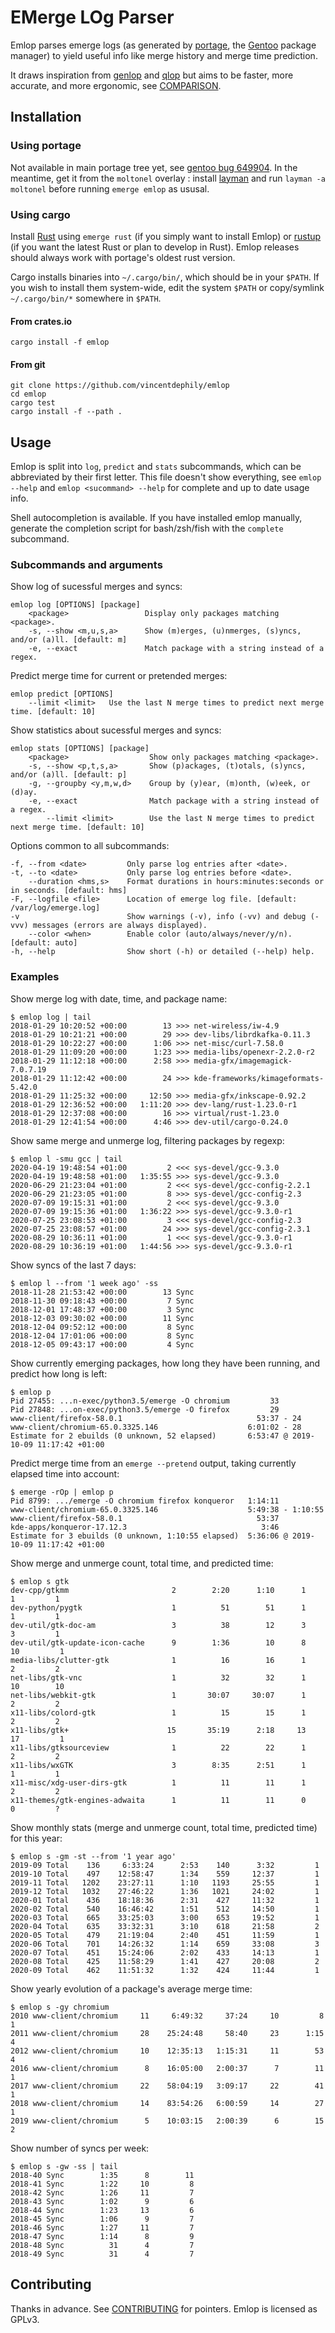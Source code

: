 # EMerge LOg Parser

Emlop parses emerge logs (as generated by [portage](https://wiki.gentoo.org/wiki/Project:Portage),
the [Gentoo](https://www.gentoo.org/) package manager) to yield useful info like merge history and
merge time prediction.

It draws inspiration from [genlop](https://github.com/gentoo-perl/genlop) and
[qlop](https://github.com/gentoo/portage-utils) but aims to be faster, more accurate, and more
ergonomic, see [COMPARISON](COMPARISON.md).


## Installation

### Using portage

Not available in main portage tree yet, see [gentoo bug 649904](https://bugs.gentoo.org/649904). In
the meantime, get it from the `moltonel` overlay : install
[layman](https://wiki.gentoo.org/wiki/Layman) and run `layman -a moltonel` before running `emerge
emlop` as ususal.

### Using cargo

Install [Rust](https://www.rust-lang.org/) using `emerge rust` (if you simply want to install Emlop)
or [rustup](https://www.rust-lang.org/en-US/install.html) (if you want the latest Rust or plan to
develop in Rust). Emlop releases should always work with portage's oldest rust version.

Cargo installs binaries into `~/.cargo/bin/`, which should be in your `$PATH`. If you wish to
install them system-wide, edit the system `$PATH` or copy/symlink `~/.cargo/bin/*` somewhere in
`$PATH`.

#### From crates.io

    cargo install -f emlop

#### From git

    git clone https://github.com/vincentdephily/emlop
    cd emlop
    cargo test
    cargo install -f --path .

## Usage

Emlop is split into `log`, `predict` and `stats` subcommands, which can be abbreviated by their
first letter. This file doesn't show everything, see `emlop --help` and `emlop <sucommand> --help`
for complete and up to date usage info.

Shell autocompletion is available. If you have installed emlop manually, generate the completion
script for bash/zsh/fish with the `complete` subcommand.

### Subcommands and arguments

Show log of sucessful merges and syncs:

    emlop log [OPTIONS] [package]
        <package>                 Display only packages matching <package>.
        -s, --show <m,u,s,a>      Show (m)erges, (u)nmerges, (s)yncs, and/or (a)ll. [default: m]
        -e, --exact               Match package with a string instead of a regex.

Predict merge time for current or pretended merges:

    emlop predict [OPTIONS]
        --limit <limit>   Use the last N merge times to predict next merge time. [default: 10]

Show statistics about sucessful merges and syncs:

    emlop stats [OPTIONS] [package]
        <package>                  Show only packages matching <package>.
        -s, --show <p,t,s,a>       Show (p)ackages, (t)otals, (s)yncs, and/or (a)ll. [default: p]
        -g, --groupby <y,m,w,d>    Group by (y)ear, (m)onth, (w)eek, or (d)ay.
        -e, --exact                Match package with a string instead of a regex.
            --limit <limit>        Use the last N merge times to predict next merge time. [default: 10]

Options common to all subcommands:

    -f, --from <date>         Only parse log entries after <date>.
    -t, --to <date>           Only parse log entries before <date>.
        --duration <hms,s>    Format durations in hours:minutes:seconds or in seconds. [default: hms]
    -F, --logfile <file>      Location of emerge log file. [default: /var/log/emerge.log]
    -v                        Show warnings (-v), info (-vv) and debug (-vvv) messages (errors are always displayed).
        --color <when>        Enable color (auto/always/never/y/n). [default: auto]
    -h, --help                Show short (-h) or detailed (--help) help.

### Examples

Show merge log with date, time, and package name:

    $ emlop log | tail
    2018-01-29 10:20:52 +00:00        13 >>> net-wireless/iw-4.9
    2018-01-29 10:21:21 +00:00        29 >>> dev-libs/librdkafka-0.11.3
    2018-01-29 10:22:27 +00:00      1:06 >>> net-misc/curl-7.58.0
    2018-01-29 11:09:20 +00:00      1:23 >>> media-libs/openexr-2.2.0-r2
    2018-01-29 11:12:18 +00:00      2:58 >>> media-gfx/imagemagick-7.0.7.19
    2018-01-29 11:12:42 +00:00        24 >>> kde-frameworks/kimageformats-5.42.0
    2018-01-29 11:25:32 +00:00     12:50 >>> media-gfx/inkscape-0.92.2
    2018-01-29 12:36:52 +00:00   1:11:20 >>> dev-lang/rust-1.23.0-r1
    2018-01-29 12:37:08 +00:00        16 >>> virtual/rust-1.23.0
    2018-01-29 12:41:54 +00:00      4:46 >>> dev-util/cargo-0.24.0

Show same merge and unmerge log, filtering packages by regexp:

    $ emlop l -smu gcc | tail
    2020-04-19 19:48:54 +01:00         2 <<< sys-devel/gcc-9.3.0
    2020-04-19 19:48:58 +01:00   1:35:55 >>> sys-devel/gcc-9.3.0
    2020-06-29 21:23:04 +01:00         2 <<< sys-devel/gcc-config-2.2.1
    2020-06-29 21:23:05 +01:00         8 >>> sys-devel/gcc-config-2.3
    2020-07-09 19:15:31 +01:00         2 <<< sys-devel/gcc-9.3.0
    2020-07-09 19:15:36 +01:00   1:36:22 >>> sys-devel/gcc-9.3.0-r1
    2020-07-25 23:08:53 +01:00         3 <<< sys-devel/gcc-config-2.3
    2020-07-25 23:08:57 +01:00        24 >>> sys-devel/gcc-config-2.3.1
    2020-08-29 10:36:11 +01:00         1 <<< sys-devel/gcc-9.3.0-r1
    2020-08-29 10:36:19 +01:00   1:44:56 >>> sys-devel/gcc-9.3.0-r1

Show syncs of the last 7 days:

    $ emlop l --from '1 week ago' -ss
    2018-11-28 21:53:42 +00:00        13 Sync
    2018-11-30 09:18:43 +00:00         7 Sync
    2018-12-01 17:48:37 +00:00         3 Sync
    2018-12-03 09:30:02 +00:00        11 Sync
    2018-12-04 09:52:12 +00:00         8 Sync
    2018-12-04 17:01:06 +00:00         8 Sync
    2018-12-05 09:43:17 +00:00         4 Sync

Show currently emerging packages, how long they have been running, and predict how long is left:

    $ emlop p
    Pid 27455: ...n-exec/python3.5/emerge -O chromium         33
    Pid 27848: ...on-exec/python3.5/emerge -O firefox         29
    www-client/firefox-58.0.1                              53:37 - 24
    www-client/chromium-65.0.3325.146                    6:01:02 - 28
    Estimate for 2 ebuilds (0 unknown, 52 elapsed)       6:53:47 @ 2019-10-09 11:17:42 +01:00

Predict merge time from an `emerge --pretend` output, taking currently elapsed time into account:

    $ emerge -rOp | emlop p
    Pid 8799: .../emerge -O chromium firefox konqueror   1:14:11
    www-client/chromium-65.0.3325.146                    5:49:38 - 1:10:55
    www-client/firefox-58.0.1                              53:37
    kde-apps/konqueror-17.12.3                              3:46
    Estimate for 3 ebuilds (0 unknown, 1:10:55 elapsed)  5:36:06 @ 2019-10-09 11:17:42 +01:00

Show merge and unmerge count, total time, and predicted time:

    $ emlop s gtk
    dev-cpp/gtkmm                       2        2:20      1:10      1         1         1
    dev-python/pygtk                    1          51        51      1         1         1
    dev-util/gtk-doc-am                 3          38        12      3         3         1
    dev-util/gtk-update-icon-cache      9        1:36        10      8        10         1
    media-libs/clutter-gtk              1          16        16      1         2         2
    net-libs/gtk-vnc                    1          32        32      1        10        10
    net-libs/webkit-gtk                 1       30:07     30:07      1         2         2
    x11-libs/colord-gtk                 1          15        15      1         2         2
    x11-libs/gtk+                      15       35:19      2:18     13        17         1
    x11-libs/gtksourceview              1          22        22      1         2         2
    x11-libs/wxGTK                      3        8:35      2:51      1         1         1
    x11-misc/xdg-user-dirs-gtk          1          11        11      1         2         2
    x11-themes/gtk-engines-adwaita      1          11        11      0         0         ?

Show monthly stats (merge and unmerge count, total time, predicted time) for this year:

    $ emlop s -gm -st --from '1 year ago'
    2019-09 Total    136     6:33:24      2:53    140      3:32         1
    2019-10 Total    497    12:58:47      1:34    559     12:37         1
    2019-11 Total   1202    23:27:11      1:10   1193     25:55         1
    2019-12 Total   1032    27:46:22      1:36   1021     24:02         1
    2020-01 Total    436    18:18:36      2:31    427     11:32         1
    2020-02 Total    540    16:46:42      1:51    512     14:50         1
    2020-03 Total    665    33:25:03      3:00    653     19:52         1
    2020-04 Total    635    33:32:31      3:10    618     21:58         2
    2020-05 Total    479    21:19:04      2:40    451     11:59         1
    2020-06 Total    701    14:26:32      1:14    659     33:08         3
    2020-07 Total    451    15:24:06      2:02    433     14:13         1
    2020-08 Total    425    11:58:29      1:41    427     20:08         2
    2020-09 Total    462    11:51:32      1:32    424     11:44         1

Show yearly evolution of a package's average merge time:

    $ emlop s -gy chromium
    2010 www-client/chromium     11     6:49:32     37:24     10         8         1
    2011 www-client/chromium     28    25:24:48     58:40     23      1:15         4
    2012 www-client/chromium     10    12:35:13   1:15:31     11        53         4
    2016 www-client/chromium      8    16:05:00   2:00:37      7        11         1
    2017 www-client/chromium     22    58:04:19   3:09:17     22        41         1
    2018 www-client/chromium     14    83:54:26   6:00:59     14        27         1
    2019 www-client/chromium      5    10:03:15   2:00:39      6        15         2

Show number of syncs per week:

    $ emlop s -gw -ss | tail
    2018-40 Sync        1:35      8        11
    2018-41 Sync        1:22     10         8
    2018-42 Sync        1:26     11         7
    2018-43 Sync        1:02      9         6
    2018-44 Sync        1:23     13         6
    2018-45 Sync        1:06      9         7
    2018-46 Sync        1:27     11         7
    2018-47 Sync        1:14      8         9
    2018-48 Sync          31      4         7
    2018-49 Sync          31      4         7

## Contributing

Thanks in advance. See [CONTRIBUTING](CONTRIBUTING.md) for pointers. Emlop is licensed as GPLv3.
